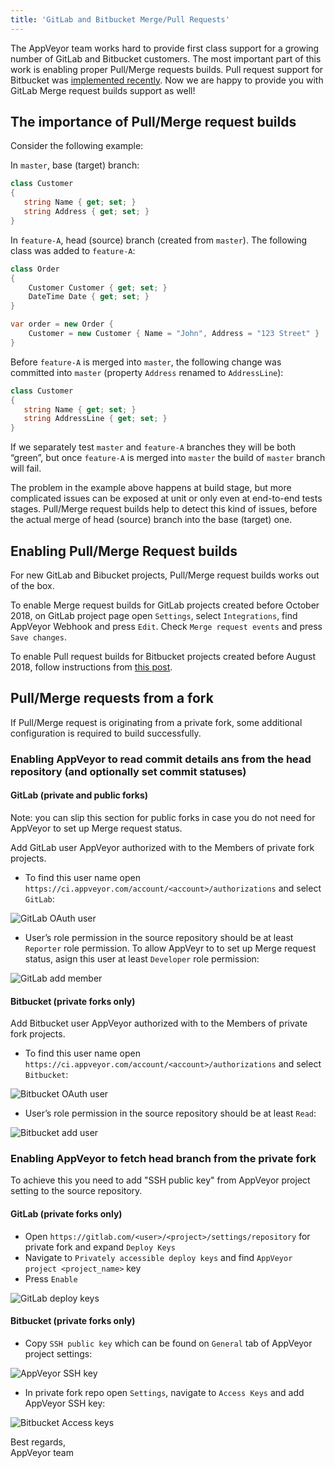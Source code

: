 ```yaml
---
title: 'GitLab and Bitbucket Merge/Pull Requests'
---
```


The AppVeyor team works hard to provide first class support for a growing number of GitLab and Bitbucket customers. The most important part of this work is enabling proper Pull/Merge requests builds.
Pull request support for Bitbucket was [implemented recently](/blog/2018/08/22/bitbucket-pull-requests/). Now we are happy to provide you with GitLab Merge request builds support as well!

## The importance of Pull/Merge request builds

Consider the following example:

In `master`, base (target) branch:

```csharp
class Customer
{
   string Name { get; set; }
   string Address { get; set; }
}
```

In `feature-A`, head (source) branch (created from `master`). The following class was added to `feature-A`:

```csharp
class Order
{
    Customer Customer { get; set; }
    DateTime Date { get; set; }
}

var order = new Order {
    Customer = new Customer { Name = "John", Address = "123 Street" }
}
```

Before `feature-A` is merged into `master`, the following change was committed into `master` (property `Address` renamed to `AddressLine`):

```csharp
class Customer
{
   string Name { get; set; }
   string AddressLine { get; set; }
}
```

If we separately test `master` and `feature-A` branches they will be both “green”, but once `feature-A` is merged into `master` the build of `master` branch will fail.

The problem in the example above happens at build stage, but more complicated issues can be exposed at unit or only even at end-to-end tests stages. Pull/Merge request builds help to detect this kind of issues, before the actual merge of head (source) branch into the base (target) one.

## Enabling Pull/Merge Request builds

For new GitLab and Bibucket projects, Pull/Merge request builds works out of the box.

To enable Merge request builds for GitLab projects created before October 2018, on GitLab project page open `Settings`, select `Integrations`, find AppVeyor Webhook and press `Edit`. Check `Merge request events` and press `Save changes`.

To enable Pull request builds for Bitbucket projects created before August 2018, follow instructions from [this post](/blog/2018/08/22/bitbucket-pull-requests/).

## Pull/Merge requests from a fork

If Pull/Merge request is originating from a private fork, some additional configuration is required to build successfully.

### Enabling AppVeyor to read commit details ans from the head repository (and optionally set commit statuses)

#### GitLab (private and public forks)

Note: you can slip this section for public forks in case you do not need for AppVeyor to set up Merge request status.

Add GitLab user AppVeyor authorized with to the Members of private fork projects.

* To find this user name open `https://ci.appveyor.com/account/<account>/authorizations` and select `GitLab`:

![GitLab OAuth user](/assets/img/posts/gitlab-bitbucket-merge-pull-requests/gitlab-oauth-user.png)

* User’s role permission in the source repository should be at least `Reporter` role permission. To allow AppVeyr to to set up Merge request status, asign this user at least `Developer` role permission:

![GitLab add member](/assets/img/posts/gitlab-bitbucket-merge-pull-requests/gitlab-add-member.png)

#### Bitbucket (private forks only)

Add Bitbucket user AppVeyor authorized with to the Members of private fork projects.

* To find this user name open `https://ci.appveyor.com/account/<account>/authorizations` and select `Bitbucket`:

![Bitbucket OAuth user](/assets/img/posts/gitlab-bitbucket-merge-pull-requests/bitbucket-oauth-user.png)

* User’s role permission in the source repository should be at least `Read`:

![Bitbucket add user](/assets/img/posts/gitlab-bitbucket-merge-pull-requests/bitbucket-add-user.png)

### Enabling AppVeyor to fetch head branch from the private fork

To achieve this you need to add "SSH public key" from AppVeyor project setting to the source repository.

#### GitLab (private forks only)

* Open `https://gitlab.com/<user>/<project>/settings/repository` for private fork and expand `Deploy Keys`
* Navigate to `Privately accessible deploy keys` and find `AppVeyor project <project_name>` key
* Press `Enable`

![GitLab deploy keys](/assets/img/posts/gitlab-bitbucket-merge-pull-requests/gitlab-deploy-keys.png)

#### Bitbucket (private forks only)

* Copy `SSH public key` which can be found on `General` tab of AppVeyor project settings:

![AppVeyor SSH key](/assets/img/posts/gitlab-bitbucket-merge-pull-requests/appveyor-ssh-key.png)

* In private fork repo open `Settings`, navigate to `Access Keys` and add AppVeyor SSH key:

![Bitbucket Access keys](/assets/img/posts/gitlab-bitbucket-merge-pull-requests/bitbucket-access-keys.png)

Best regards,<br>
AppVeyor team
